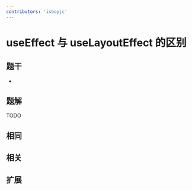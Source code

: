 ```yaml
---
contributors: 'isboyjc'
---
```


# useEffect 与 useLayoutEffect 的区别


## 题干

- 



## 题解

<!-- ::: details 点我查看题解 -->

  TODO

<!-- ::: -->



## 相同


## 相关


## 扩展

